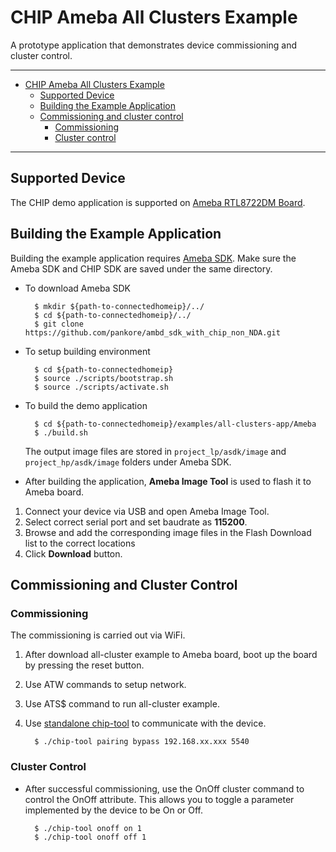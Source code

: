 # CHIP Ameba All Clusters Example

A prototype application that demonstrates device commissioning and cluster
control.

---

-   [CHIP Ameba All Clusters Example](#chip-ameba-all-clusters-example)
    -   [Supported Device](#supported-device)
    -   [Building the Example Application](#building-the-example-application)
    -   [Commissioning and cluster control](#commissioning-and-cluster-control)
        -   [Commissioning](#commissioning)
        -   [Cluster control](#cluster-control)

---

## Supported Device

The CHIP demo application is supported on
[Ameba RTL8722DM Board](https://www.amebaiot.com/en/amebad).

## Building the Example Application

Building the example application requires
[Ameba SDK](https://github.com/pankore/ambd_sdk_with_chip_non_NDA). Make sure
the Ameba SDK and CHIP SDK are saved under the same directory.

-   To download Ameba SDK

          $ mkdir ${path-to-connectedhomeip}/../
          $ cd ${path-to-connectedhomeip}/../
          $ git clone https://github.com/pankore/ambd_sdk_with_chip_non_NDA.git

-   To setup building environment

          $ cd ${path-to-connectedhomeip}
          $ source ./scripts/bootstrap.sh
          $ source ./scripts/activate.sh

-   To build the demo application

          $ cd ${path-to-connectedhomeip}/examples/all-clusters-app/Ameba
          $ ./build.sh

    The output image files are stored in `project_lp/asdk/image` and
    `project_hp/asdk/image` folders under Ameba SDK.

-   After building the application, **Ameba Image Tool** is used to flash it to
    Ameba board.

1.  Connect your device via USB and open Ameba Image Tool.
2.  Select correct serial port and set baudrate as **115200**.
3.  Browse and add the corresponding image files in the Flash Download list to
    the correct locations
4.  Click **Download** button.

## Commissioning and Cluster Control

### Commissioning

The commissioning is carried out via WiFi.

1.  After download all-cluster example to Ameba board, boot up the board by
    pressing the reset button.
2.  Use ATW commands to setup network.
3.  Use ATS\$ command to run all-cluster example.
4.  Use
    [standalone chip-tool](https://github.com/project-chip/connectedhomeip/tree/master/examples/chip-tool)
    to communicate with the device.

          $ ./chip-tool pairing bypass 192.168.xx.xxx 5540

### Cluster Control

-   After successful commissioning, use the OnOff cluster command to control the
    OnOff attribute. This allows you to toggle a parameter implemented by the
    device to be On or Off.

          $ ./chip-tool onoff on 1
          $ ./chip-tool onoff off 1
